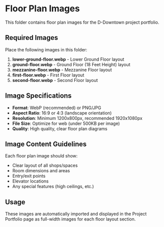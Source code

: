 # Floor Plan Images

This folder contains floor plan images for the D-Downtown project portfolio.

## Required Images

Place the following images in this folder:

1. **lower-ground-floor.webp** - Lower Ground Floor layout
2. **ground-floor.webp** - Ground Floor (18 Feet Height) layout
3. **mezzanine-floor.webp** - Mezzanine Floor layout
4. **first-floor.webp** - First Floor layout
5. **second-floor.webp** - Second Floor layout

## Image Specifications

- **Format**: WebP (recommended) or PNG/JPG
- **Aspect Ratio**: 16:9 or 4:3 (landscape orientation)
- **Resolution**: Minimum 1200x800px, recommended 1920x1080px
- **File Size**: Optimize for web (under 500KB per image)
- **Quality**: High quality, clear floor plan diagrams

## Image Content Guidelines

Each floor plan image should show:

- Clear layout of all shops/spaces
- Room dimensions and areas
- Entry/exit points
- Elevator locations
- Any special features (high ceilings, etc.)

## Usage

These images are automatically imported and displayed in the Project Portfolio page as full-width images for each floor layout section.
